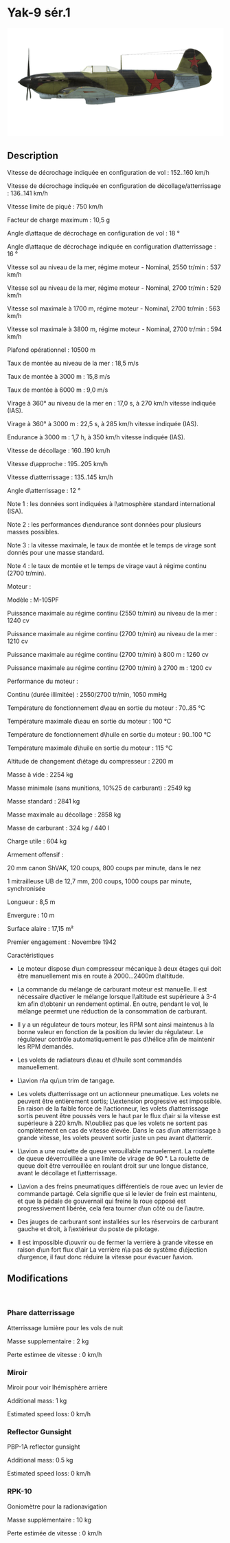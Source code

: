 # Yak-9 sér.1
  

  
![yak9s1](../images/yak9s1.png)
  

  
## Description
  

  
Vitesse de décrochage indiquée en configuration de vol : 152..160 km/h
  
Vitesse de décrochage indiquée en configuration de décollage/atterrissage : 136..141 km/h
  
Vitesse limite de piqué : 750 km/h
  
Facteur de charge maximum : 10,5 g
  
Angle d\attaque de décrochage en configuration de vol : 18 °
  
Angle d\attaque de décrochage indiquée en configuration d\atterrissage : 16 °
  

  
Vitesse sol au niveau de la mer, régime moteur - Nominal, 2550 tr/min : 537 km/h
  
Vitesse sol au niveau de la mer, régime moteur - Nominal, 2700 tr/min : 529 km/h
  
Vitesse sol maximale à 1700 m, régime moteur - Nominal, 2700 tr/min : 563 km/h
  
Vitesse sol maximale à 3800 m, régime moteur - Nominal, 2700 tr/min : 594 km/h
  

  
Plafond opérationnel : 10500 m
  
Taux de montée au niveau de la mer : 18,5 m/s
  
Taux de montée à 3000 m : 15,8 m/s
  
Taux de montée à 6000 m : 9,0 m/s
  

  
Virage à 360° au niveau de la mer en : 17,0 s, à 270 km/h vitesse indiquée (IAS).
  
Virage à 360° à 3000 m : 22,5 s, à 285 km/h vitesse indiquée (IAS).
  

  
Endurance à 3000 m : 1,7 h, à 350 km/h vitesse indiquée (IAS).
  

  
Vitesse de décollage : 160..190 km/h
  
Vitesse d\approche : 195..205 km/h
  
Vitesse d\atterrissage : 135..145 km/h
  
Angle d\atterrissage : 12 °
  

  
Note 1 : les données sont indiquées à l\atmosphère standard international (ISA).
  
Note 2 : les performances d\endurance sont données pour plusieurs masses possibles.
  
Note 3 : la vitesse maximale, le taux de montée et le temps de virage sont donnés pour une masse standard.
  
Note 4 : le taux de montée et le temps de virage vaut à régime continu (2700 tr/min).
  

  
Moteur :
  
Modèle : M-105PF
  
Puissance maximale au régime continu (2550 tr/min) au niveau de la mer : 1240 cv
  
Puissance maximale au régime continu (2700 tr/min) au niveau de la mer : 1210 cv
  
Puissance maximale au régime continu (2700 tr/min) à 800 m : 1260 cv
  
Puissance maximale au régime continu (2700 tr/min) à 2700 m : 1200 cv
  

  
Performance du moteur :
  
Continu (durée illimitée) : 2550/2700 tr/min, 1050 mmHg
  

  
Température de fonctionnement d\eau en sortie du moteur : 70..85 °C
  
Température maximale d\eau en sortie du moteur : 100 °C
  
Température de fonctionnement d\huile en sortie du moteur : 90..100 °C
  
Température maximale d\huile en sortie du moteur : 115 °C
  

  
Altitude de changement d\étage du compresseur : 2200 m
  

  
Masse à vide : 2254 kg
  
Masse minimale (sans munitions, 10%25 de carburant) : 2549 kg
  
Masse standard : 2841 kg
  
Masse maximale au décollage : 2858 kg
  
Masse de carburant : 324 kg / 440 l
  
Charge utile : 604 kg
  

  
Armement offensif :
  
20 mm canon ShVAK, 120 coups, 800 coups par minute, dans le nez
  
1 mitrailleuse UB de 12,7 mm, 200 coups, 1000 coups par minute, synchronisée
  

  
Longueur : 8,5 m
  
Envergure : 10 m
  
Surface alaire : 17,15 m²
  

  
Premier engagement : Novembre 1942
  

  
Caractéristiques
  
- Le moteur dispose d\un compresseur mécanique à deux étages qui doit être manuellement mis en route à 2000...2400m d\altitude.
  
- La commande du mélange de carburant moteur est manuelle. Il est nécessaire d\activer le mélange lorsque l\altitude est supérieure à 3-4 km afin d\obtenir un rendement optimal. En outre, pendant le vol, le mélange peermet une réduction de la consommation de carburant.
  
- Il y a un régulateur de tours moteur, les RPM sont ainsi maintenus à la bonne valeur en fonction de la position du levier du régulateur. Le régulateur contrôle automatiquement le pas d\hélice afin de maintenir les RPM demandés.
  
- Les volets de radiateurs d\eau et d\huile sont commandés manuellement.
  
- L\avion n\a qu\un trim de tangage.
  
- Les volets d\atterrissage ont un actionneur pneumatique. Les volets ne peuvent être entièrement sortis; L\extension progressive est impossible. En raison de la faible force de l\actionneur, les volets d\atterrissage sortis peuvent être poussés vers le haut par le flux d\air si la vitesse est supérieure à 220 km/h. N\oubliez pas que les volets ne sortent pas complètement en cas de vitesse élevée. Dans le cas d\un atterrissage à grande vitesse, les volets peuvent sortir juste un peu avant d\atterrir.
  
- L\avion a une roulette de queue verouillable manuelement. La roulette de queue déverrouillée a une limite de virage de 90 °. La roulette de queue doit être verrouillée en roulant droit sur une longue distance, avant le décollage et l\atterrissage.
  
- L\avion a des freins pneumatiques différentiels de roue avec un levier de commande partagé. Cela signifie que si le levier de frein est maintenu, et que la pédale de gouvernail qui freine la roue opposé est progressivement libérée, cela fera tourner d\un côté ou de l\autre.
  
- Des jauges de carburant sont installées sur les réservoirs de carburant gauche et droit, à l\extérieur du poste de pilotage.
  
- Il est impossible d\ouvrir ou de fermer la verrière à grande vitesse en raison d\un fort flux d\air La verrière n\a pas de systême d\éjection d\urgence, il faut donc réduire la vitesse pour évacuer l\avion.
  

  
## Modifications
  
﻿
  
  
### Phare datterrissage
  

  
Atterrissage lumière pour les vols de nuit
  
Masse supplementaire : 2 kg
  
Perte estimee de vitesse : 0 km/h﻿
  
  
### Miroir
  

  
Miroir pour voir lhémisphère arrière
  
Additional mass: 1 kg
  
Estimated speed loss: 0 km/h﻿
  
  
### Reflector Gunsight
  

  
PBP-1A reflector gunsight
  
Additional mass: 0.5 kg
  
Estimated speed loss: 0 km/h﻿
  

  
  
### RPK-10
  

  
Goniomètre pour la radionavigation
  
Masse supplémentaire : 10 kg
  
Perte estimée de vitesse : 0 km/h  